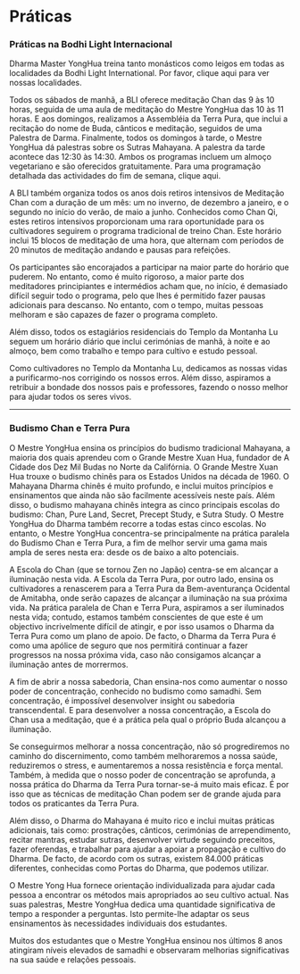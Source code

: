 # Práticas

### Práticas na Bodhi Light Internacional

Dharma Master YongHua treina tanto monásticos como leigos em todas as localidades da Bodhi Light International. Por favor, clique aqui para ver nossas localidades.

Todos os sábados de manhã, a BLI oferece meditação Chan das 9 às 10 horas, seguida de uma aula de meditação do Mestre YongHua das 10 às 11 horas. E aos domingos, realizamos a Assembléia da Terra Pura, que inclui a recitação do nome de Buda, cânticos e meditação, seguidos de uma Palestra de Darma. Finalmente, todos os domingos à tarde, o Mestre YongHua dá palestras sobre os Sutras Mahayana. A palestra da tarde acontece das 12:30 às 14:30. Ambos os programas incluem um almoço vegetariano e são oferecidos gratuitamente. Para uma programação detalhada das actividades do fim de semana, clique aqui.

A BLI também organiza todos os anos dois retiros intensivos de Meditação Chan com a duração de um mês: um no inverno, de dezembro a janeiro, e o segundo no início do verão, de maio a junho. Conhecidos como Chan Qi, estes retiros intensivos proporcionam uma rara oportunidade para os cultivadores seguirem o programa tradicional de treino Chan. Este horário inclui 15 blocos de meditação de uma hora, que alternam com períodos de 20 minutos de meditação andando e pausas para refeições.

Os participantes são encorajados a participar na maior parte do horário que puderem. No entanto, como é muito rigoroso, a maior parte dos meditadores principiantes e intermédios acham que, no início, é demasiado difícil seguir todo o programa, pelo que lhes é permitido fazer pausas adicionais para descanso. No entanto, com o tempo, muitas pessoas melhoram e são capazes de fazer o programa completo.

Além disso, todos os estagiários residenciais do Templo da Montanha Lu seguem um horário diário que inclui cerimónias de manhã, à noite e ao almoço, bem como trabalho e tempo para cultivo e estudo pessoal.

Como cultivadores no Templo da Montanha Lu, dedicamos as nossas vidas a purificarmo-nos corrigindo os nossos erros. Além disso, aspiramos a retribuir a bondade dos nossos pais e professores, fazendo o nosso melhor para ajudar todos os seres vivos.

----

### Budismo Chan e Terra Pura

O Mestre YongHua ensina os princípios do budismo tradicional Mahayana, a maioria dos quais aprendeu com o Grande Mestre Xuan Hua, fundador de A Cidade dos Dez Mil Budas no Norte da Califórnia. O Grande Mestre Xuan Hua trouxe o budismo chinês para os Estados Unidos na década de 1960. O Mahayana Dharma chinês é muito profundo, e inclui muitos princípios e ensinamentos que ainda não são facilmente acessíveis neste país. Além disso, o budismo mahayana chinês integra as cinco principais escolas do budismo: Chan, Pure Land, Secret, Precept Study, e Sutra Study. O Mestre YongHua do Dharma também recorre a todas estas cinco escolas. No entanto, o Mestre YongHua concentra-se principalmente na prática paralela do Budismo Chan e Terra Pura, a fim de melhor servir uma gama mais ampla de seres nesta era: desde os de baixo a alto potenciais.

A Escola do Chan (que se tornou Zen no Japão) centra-se em alcançar a iluminação nesta vida. A Escola da Terra Pura, por outro lado, ensina os cultivadores a renascerem para a Terra Pura da Bem-aventurança Ocidental de Amitabha, onde serão capazes de alcançar a iluminação na sua próxima vida. Na prática paralela de Chan e Terra Pura, aspiramos a ser iluminados nesta vida; contudo, estamos também conscientes de que este é um objectivo incrivelmente difícil de atingir, e por isso usamos o Dharma da Terra Pura como um plano de apoio. De facto, o Dharma da Terra Pura é como uma apólice de seguro que nos permitirá continuar a fazer progressos na nossa próxima vida, caso não consigamos alcançar a iluminação antes de morrermos.

A fim de abrir a nossa sabedoria, Chan ensina-nos como aumentar o nosso poder de concentração, conhecido no budismo como samadhi. Sem concentração, é impossível desenvolver insight ou sabedoria transcendental. E para desenvolver a nossa concentração, a Escola do Chan usa a meditação, que é a prática pela qual o próprio Buda alcançou a iluminação.

Se conseguirmos melhorar a nossa concentração, não só progrediremos no caminho do discernimento, como também melhoraremos a nossa saúde, reduziremos o stress, e aumentaremos a nossa resistência e força mental. Também, à medida que o nosso poder de concentração se aprofunda, a nossa prática do Dharma da Terra Pura tornar-se-á muito mais eficaz. É por isso que as técnicas de meditação Chan podem ser de grande ajuda para todos os praticantes da Terra Pura.

Além disso, o Dharma do Mahayana é muito rico e inclui muitas práticas adicionais, tais como: prostrações, cânticos, cerimónias de arrependimento, recitar mantras, estudar sutras, desenvolver virtude seguindo preceitos, fazer oferendas, e trabalhar para ajudar a apoiar a propagação e cultivo do Dharma. De facto, de acordo com os sutras, existem 84.000 práticas diferentes, conhecidas como Portas do Dharma, que podemos utilizar.

O Mestre Yong Hua fornece orientação individualizada para ajudar cada pessoa a encontrar os métodos mais apropriados ao seu cultivo actual. Nas suas palestras, Mestre YongHua dedica uma quantidade significativa de tempo a responder a perguntas. Isto permite-lhe adaptar os seus ensinamentos às necessidades individuais dos estudantes.

Muitos dos estudantes que o Mestre YongHua ensinou nos últimos 8 anos atingiram níveis elevados de samadhi e observaram melhorias significativas na sua saúde e relações pessoais.
